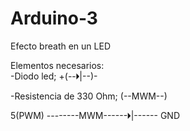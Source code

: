 # Arduino-3
Efecto breath en un LED

Elementos necesarios:                                
-Diodo led; +(--🞂|--)-


-Resistencia de 330 Ohm;  (--MWM--)


 5(PWM) --------MWM------🞂|------ GND
           
